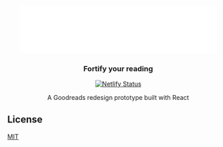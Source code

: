 <div align="center">
  <img alt="Logo" src="https://github.com/del-Real/FortShelves/blob/main/public/FortShelves_logo.png?raw=true" width="450" />
</div>
<h3 align="center">
  Fortify your reading
</h3>

<p align="center">
  <a href="https://app.netlify.com/sites/brittanychiang/deploys" target="_blank">
    <img src="https://api.netlify.com/api/v1/badges/1963b488-7b78-48c9-9e2d-6fb5e47ab3af/deploy-status" alt="Netlify Status" />
  </a>
</p>

<p align="center">
 A Goodreads redesign prototype built with React
</p>




## License
<a href="/del-Real/FortShelves/blob/main/LICENCE">MIT</a>
